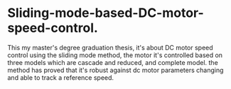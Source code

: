 # Sliding-mode-based-DC-motor-speed-control.
This my master's degree graduation thesis, it's about DC motor speed control using the sliding mode method, the motor it's controlled based on three models which are cascade and reduced, and complete model. the method has proved that it's robust against dc motor parameters changing and able to track a reference speed.
